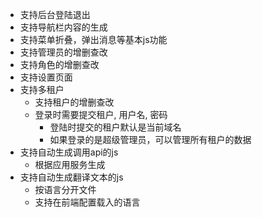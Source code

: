 - 支持后台登陆退出
- 支持导航栏内容的生成
- 支持菜单折叠，弹出消息等基本js功能
- 支持管理员的增删查改
- 支持角色的增删查改
- 支持设置页面
- 支持多租户
	- 支持租户的增删查改
	- 登录时需要提交租户, 用户名, 密码
		- 登陆时提交的租户默认是当前域名
		- 如果登录的是超级管理员，可以管理所有租户的数据
- 支持自动生成调用api的js
	- 根据应用服务生成
- 支持自动生成翻译文本的js
	- 按语言分开文件
	- 支持在前端配置载入的语言
